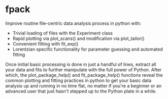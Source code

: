 # fpack

Improve routine file-centric data analysis process in python with:
- Trivial loading of files with the Experiment class
- Rapid plotting via plot_scans() and modification via plot_tailor()
- Convenient fitting with fit_exp()
- Lorentzian specific functionality for parameter guessing and automated fitting

Once initial basic processing is done in just a handful of lines, extract all your data and fits to further manipulate with the full power of Python. After which, the plot_package_help() and fit_package_help() functions reveal the common plotting and fitting practices in python to get your basic data analysis up and running in no time flat, no matter if you're a beginner or an advanced user that just hasn't stepped up to the Python plate in a while.
